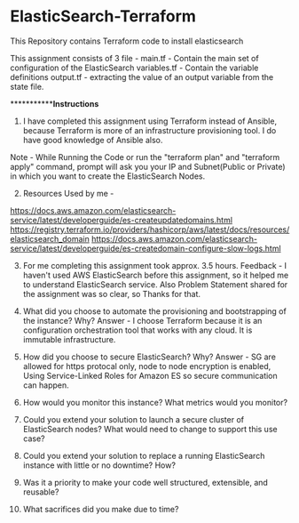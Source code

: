 # ElasticSearch-Terraform
This Repository contains Terraform code to install elasticsearch

This assignment consists of 3 file - 
main.tf - Contain the main set of configuration of the ElasticSearch
variables.tf - Contain the variable definitions
output.tf - extracting the value of an output variable from the state file.


*************************************************************************************Instructions**************************************************************************
1. I have completed this assignment using Terraform instead of Ansible, because Terraform is more of an infrastructure provisioning tool. I do have good knowledge of Ansible also.

Note - While Running the Code or run the "terraform plan" and "terraform apply" command, prompt will ask you your IP and Subnet(Public or Private) in which you want to create the ElasticSearch Nodes.


2. Resources Used by me -

https://docs.aws.amazon.com/elasticsearch-service/latest/developerguide/es-createupdatedomains.html
https://registry.terraform.io/providers/hashicorp/aws/latest/docs/resources/elasticsearch_domain
https://docs.aws.amazon.com/elasticsearch-service/latest/developerguide/es-createdomain-configure-slow-logs.html

3. For me completing this assignment took approx. 3.5 hours.
Feedback - I haven't used AWS ElasticSearch before this assignment, so it helped me to understand ElasticSearch service. Also Problem Statement shared for the assignment was so clear, so Thanks for that.


1. What did you choose to automate the provisioning and bootstrapping of the instance? Why? 
Answer - I choose Terraform because it is an configuration orchestration tool that works with any cloud. It is immutable infrastructure.

2. How did you choose to secure ElasticSearch? Why?
Answer - SG are allowed for https protocal only, node to node encryption is enabled, Using Service-Linked Roles for Amazon ES so secure communication can happen.

3. How would you monitor this instance? What metrics would you monitor?
4. Could you extend your solution to launch a secure cluster of ElasticSearch nodes? What
would need to change to support this use case?
5. Could you extend your solution to replace a running ElasticSearch instance with little or no
downtime? How?
6. Was it a priority to make your code well structured, extensible, and reusable?
7. What sacrifices did you make due to time?
